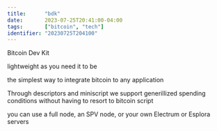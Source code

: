 ```yaml
---
title:      "bdk"
date:       2023-07-25T20:41:00-04:00
tags:       ["bitcoin", "tech"]
identifier: "20230725T204100"
---
```


Bitcoin Dev Kit

lightweight as you need it to be

the simplest way to integrate bitcoin to any application

Through descriptors and miniscript we support generillized spending conditions
without having to resort to bitcoin script

you can use a full node, an SPV node, or your own Electrum or Esplora servers



